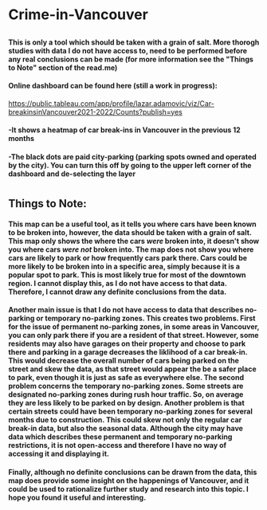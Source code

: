 # Crime-in-Vancouver
## 
#### This is only a tool which should be taken with a grain of salt. More thorogh studies with data I do not have access to, need to be performed before any real conclusions can be made (for more information see the "Things to Note" section of the read.me)
#### Online dashboard can be found here (still a work in progress):
https://public.tableau.com/app/profile/lazar.adamovic/viz/Car-breakinsinVancouver2021-2022/Counts?publish=yes
#### -It shows a heatmap of car break-ins in Vancouver in the previous 12 months
#### -The black dots are paid city-parking (parking spots owned and operated by the city). You can turn this off by going to the upper left corner of the dashboard and de-selecting the layer 
#
## Things to Note:
#### This map can be a useful tool, as it tells you where cars have been known to be broken into, however, the data should be taken with a grain of salt. This map only shows the where the cars _were_ broken into, it doesn't show you where cars _were not_ broken into. The map does not show you where cars are likely to park or how frequently cars park there. Cars could be more likely to be broken into in a specific area, simply because it is a popular spot to park. This is most likely true for most of the downtown region. I cannot display this, as I do not have access to that data. Therefore, I cannot draw any definite conclusions from the data.
#### Another main issue is that I do not have access to data that describes no-parking or temporary no-parking zones. This creates two problems. First for the issue of permanent no-parking zones, in some areas in Vancouver, you can only park there if you are a resident of that street. However, some residents may also have garages on their property and choose to park there and parking in a garage decreases the liklihood of a car break-in. This would decrease the overall number of cars being parked on the street and skew the data, as that street would appear the be a safer place to park, even though it is just as safe as everywhere else. The second problem concerns the temporary no-parking zones. Some streets are designated no-parking zones during rush hour traffic. So, on average they are less likely to be parked on by design. Another problem is that certain streets could have been temporary no-parking zones for several months due to construction. This could skew not only the regular car break-in data, but also the seasonal data. Although the city may have data which describes these permanent and temporary no-parking restrictions, it is not open-access and therefore I have no way of accessing it and displaying it. 
#### Finally, although no definite conclusions can be drawn from the data, this map does provide some insight on the happenings of Vancouver, and it could be used to rationalize further study and research into this topic. I hope you found it useful and interesting.
